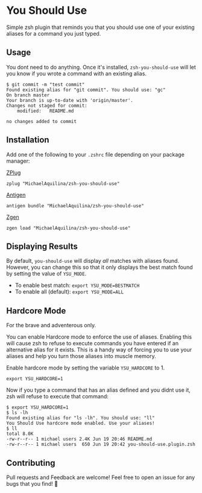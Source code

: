 You Should Use
==============

Simple zsh plugin that reminds you that you should use one of your existing aliases for a command you just typed.

Usage
-----

You dont need to do anything. Once it's installed, `zsh-you-should-use` will let you know if you wrote a
command with an existing alias.

```
$ git commit -m "test commit"
Found existing alias for "git commit". You should use: "gc"
On branch master
Your branch is up-to-date with 'origin/master'.
Changes not staged for commit:
	modified:   README.md

no changes added to commit
```

Installation
------------

Add one of the following to your `.zshrc` file depending on your package manager:

[ZPlug](https://github.com/zplug/zplug)
```
zplug "MichaelAquilina/zsh-you-should-use"
```

[Antigen](https://github.com/zsh-users/antigen)
```
antigen bundle "MichaelAquilina/zsh-you-should-use"
```

[Zgen](https://github.com/tarjoilija/zgen)
```
zgen load "MichaelAquilina/zsh-you-should-use"
```

Displaying Results
------------------

By default, `you-should-use` will display *all* matches with aliases found. However, you can change
this so that it only displays the best match found by setting the value of `YSU_MODE`.

* To enable best match: `export YSU_MODE=BESTMATCH`
* To enable all (default): `export YSU_MODE=ALL`

Hardcore Mode
-------------

For the brave and adventerous only.

You can enable Hardcore mode to enforce the use of aliases. Enabling this will cause zsh to refuse to execute commands you
have entered if an alternative alias for it exists. This is a handy way of forcing you to use your aliases and help you
turn those aliases into muscle memory.

Enable hardcore mode by setting the variable `YSU_HARDCORE` to 1.

```
export YSU_HARDCORE=1
```

Now if you type a command that has an alias defined and you didnt use it, zsh will refuse to execute that command:

```
$ export YSU_HARDCORE=1
$ ls -lh
Found existing alias for "ls -lh". You should use: "ll"
You Should Use hardcore mode enabled. Use your aliases!
$ ll
total 8.0K
-rw-r--r-- 1 michael users 2.4K Jun 19 20:46 README.md
-rw-r--r-- 1 michael users  650 Jun 19 20:42 you-should-use.plugin.zsh
```

Contributing
------------

Pull requests and Feedback are welcome! Feel free to open an issue for any bugs that you find! :tada:
